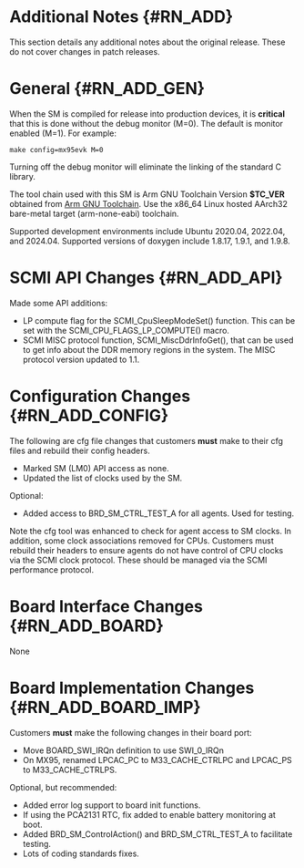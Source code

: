 Additional Notes {#RN_ADD}
================

This section details any additional notes about the original release. These do not cover
changes in patch releases.

General {#RN_ADD_GEN}
=======

When the SM is compiled for release into production devices, it is **critical** that this
is done without the debug monitor (M=0). The default is monitor enabled (M=1). For example:

	make config=mx95evk M=0

Turning off the debug monitor will eliminate the linking of the standard C library.

The tool chain used with this SM is Arm GNU Toolchain Version **$TC_VER** obtained from
[Arm GNU Toolchain](https://developer.arm.com/Tools%20and%20Software/GNU%20Toolchain).
Use the x86_64 Linux hosted AArch32 bare-metal target (arm-none-eabi) toolchain.

Supported development environments include Ubuntu 2020.04, 2022.04, and 2024.04. Supported
versions of doxygen include 1.8.17, 1.9.1, and 1.9.8.

SCMI API Changes {#RN_ADD_API}
================

Made some API additions:

- LP compute flag for the SCMI_CpuSleepModeSet() function. This can be set
  with the SCMI_CPU_FLAGS_LP_COMPUTE() macro.
- SCMI MISC protocol function, SCMI_MiscDdrInfoGet(), that can be used to get
  info about the DDR memory regions in the system. The MISC protocol version
  updated to 1.1.

Configuration Changes {#RN_ADD_CONFIG}
=====================

The following are cfg file changes that customers **must** make to their cfg files
and rebuild their config headers.

- Marked SM (LM0) API access as none.
- Updated the list of clocks used by the SM.

Optional:

- Added access to BRD_SM_CTRL_TEST_A for all agents. Used for testing.

Note the cfg tool was enhanced to check for agent access to SM clocks. In addition,
some clock associations removed for CPUs. Customers must rebuild their headers to
ensure agents do not have control of CPU clocks via the SCMI clock protocol. These
should be managed via the SCMI performance protocol.

Board Interface Changes {#RN_ADD_BOARD}
=======================

None

Board Implementation Changes {#RN_ADD_BOARD_IMP}
============================

Customers **must** make the following changes in their board port:

- Move BOARD_SWI_IRQn definition to use SWI_0_IRQn
- On MX95, renamed LPCAC_PC to M33_CACHE_CTRLPC and LPCAC_PS to M33_CACHE_CTRLPS. 

Optional, but recommended:

- Added error log support to board init functions.
- If using the PCA2131 RTC, fix added to enable battery monitoring at boot.
- Added BRD_SM_ControlAction() and BRD_SM_CTRL_TEST_A to facilitate testing.
- Lots of coding standards fixes.

